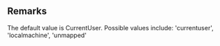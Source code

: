 ## Remarks  
 The default value is CurrentUser. Possible values include:             'currentuser', 'localmachine', 'unmapped'